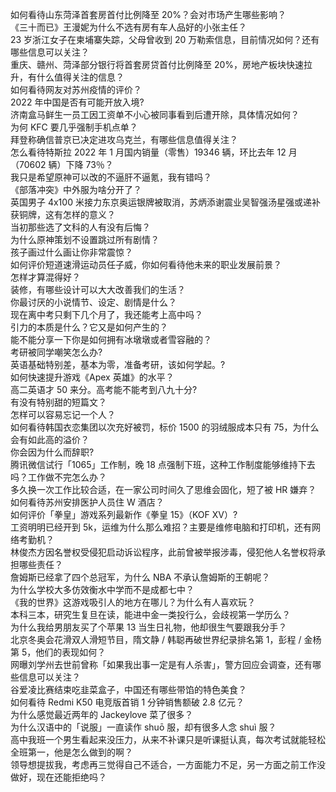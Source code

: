 如何看待山东菏泽首套房首付比例降至 20%？会对市场产生哪些影响？  
《三十而已》王漫妮为什么不选有房有车人品好的小张主任？  
23 岁浙江女子在柬埔寨失踪，父母曾收到 20 万勒索信息，目前情况如何？还有哪些信息可以关注？  
重庆、赣州、菏泽部分银行将首套房贷首付比例降至 20%，房地产板块快速拉升，有什么值得关注的信息？  
如何看待网友对苏州疫情的评价？  
2022 年中国是否有可能开放入境?  
济南盒马鲜生一员工因工资单不小心被同事看到后遭开除，具体情况如何？  
为何 KFC 要几乎强制手机点单？  
拜登称确信普京已决定进攻乌克兰，有哪些信息值得关注？  
怎么看待特斯拉 2022 年 1 月国内销量（零售）19346 辆，环比去年 12 月（70602 辆）下降 73％？  
我只是希望原神可以改的不逼肝不逼氪，我有错吗？  
《部落冲突》中外服为啥分开了？  
英国男子 4x100 米接力东京奥运银牌被取消，苏炳添谢震业吴智强汤星强或递补获铜牌，这有怎样的意义？  
当初那些选了文科的人有没有后悔？  
为什么原神策划不设置跳过所有剧情？  
孩子画过什么画让你非常震惊？  
如何评价短道速滑运动员任子威，你如何看待他未来的职业发展前景？  
怎样才算混得好？  
装修，有哪些设计可以大大改善我们的生活？  
你最讨厌的小说情节、设定、剧情是什么？  
现在离中考只剩下几个月了，我还能考上高中吗？  
引力的本质是什么？它又是如何产生的？  
能不能分享一下你是如何拥有冰墩墩或者雪容融的？  
考研被同学嘲笑怎么办?  
英语基础特别差，基本为零，准备考研，该如何学起。?  
如何快速提升游戏《Apex 英雄》的水平？  
高二英语才 50 来分。高考能不能考到八九十分?  
有没有特别甜的短篇文？  
怎样可以容易忘记一个人？  
如何看待韩国衣恋集团以次充好被罚，标价 1500 的羽绒服成本只有 75，为什么会有如此高的溢价？  
你会因为什么而辞职?  
腾讯微信试行「1065」工作制，晚 18 点强制下班，这种工作制度能够维持下去吗？工作做不完怎么办？  
多久换一次工作比较合适，在一家公司时间久了思维会固化，短了被 HR 嫌弃？  
如何看待苏州安排医护人员住 W 酒店？  
如何评价「拳皇」游戏系列最新作《拳皇 15》（KOF XV）?  
工资明明已经开到 5k，运维为什么那么难招？主要是维修电脑和打印机，还有网络考勤机？  
林俊杰方因名誉权受侵犯启动诉讼程序，此前曾被举报涉毒，侵犯他人名誉权将承担哪些责任？  
詹姆斯已经拿了四个总冠军，为什么 NBA 不承认詹姆斯的王朝呢？  
为什么学校大多仿效衡水中学而不是成都七中？  
《我的世界》这游戏吸引人的地方在哪儿？为什么有人喜欢玩？  
本科三本，研究生复旦在读，能进中金一类投行么，会歧视第一学历么？  
为什么我给男朋友买了个苹果 13 当生日礼物，他却很生气要跟我分手？  
北京冬奥会花滑双人滑短节目，隋文静 / 韩聪再破世界纪录排名第 1，彭程 / 金杨第 5，他们的表现如何？  
网曝刘学州去世前曾称「如果我出事一定是有人杀害」，警方回应会调查，还有哪些信息可以关注？  
谷爱凌比赛结束吃韭菜盒子，中国还有哪些带馅的特色美食？  
如何看待 Redmi K50 电竞版首销 1 分钟销售额破 2.8 亿元？  
为什么感觉最近两年的 Jackeylove 菜了很多？  
为什么汉语中的「说服」一直读作 shuō 服，却有很多人念 shuì 服？  
高中我班一个男生看起来没压力，从来不补课只是听课挺认真，每次考试就能轻松全班第一，他是怎么做到的啊？  
领导想提拔我，考虑再三觉得自己不适合，一方面能力不足，另一方面之前工作没做好，现在还能拒绝吗？  
